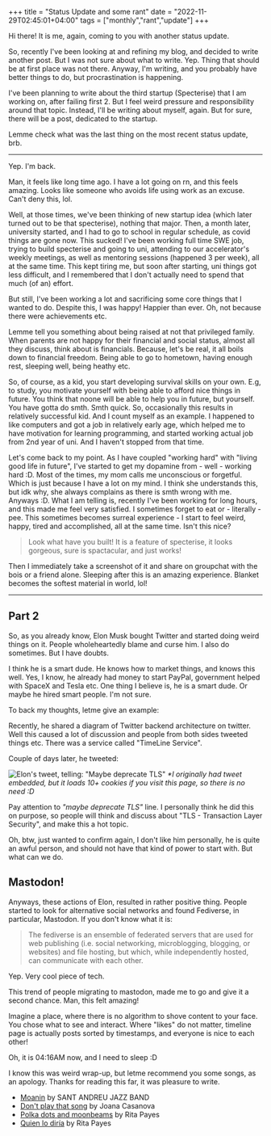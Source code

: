 +++
title = "Status Update and some rant"
date = "2022-11-29T02:45:01+04:00"
tags = ["monthly","rant","update"]
+++

Hi there! It is me, again, coming to you with another status update.

So, recently I've been looking at and refining my blog, and decided to write another post. But I was not sure about what to write. Yep. Thing that should be at first place was not there. Anyway, I'm writing, and you probably have better things to do, but procrastination is happening.

I've been planning to write about the third startup (Specterise) that I am working on, after failing first 2. But I feel weird pressure and responsibility around that topic. Instead, I'll be writing about myself, again. But for sure, there will be a post, dedicated to the startup.

Lemme check what was the last thing on the most recent status update, brb.

***

Yep. I'm back.

Man, it feels like long time ago. I have a lot going on rn, and this feels amazing. Looks like someone who avoids life using work as an excuse. Can't deny this, lol.

Well, at those times, we've been thinking of new startup idea (which later turned out to be that specterise), nothing that major. Then, a month later, university started, and I had to go to school in regular schedule, as covid things are gone now. This sucked! I've been working full time SWE job, trying to build specterise and going to uni, attending to our accelerator's weekly meetings, as well as mentoring sessions (happened 3 per week), all at the same time. This kept tiring me, but soon after starting, uni things got less difficult, and I remembered that I don't actually need to spend that much (of an) effort. 

But still, I've been working a lot and sacrificing some core things that I wanted to do. Despite this, I was happy! Happier than ever. Oh, not because there were achievements etc. 

Lemme tell you something about being raised at not that privileged family. When parents are not happy for their financial and social status, almost all they discuss, think about is financials. Because, let's be real, it all boils down to financial freedom. Being able to go to hometown, having enough rest, sleeping well, being heathy etc. 

So, of course, as a kid, you start developing survival skills on your own. E.g, to study, you motivate yourself with being able to afford nice things in future. You think that noone will be able to help you in future, but yourself. You have gotta do smth. Smth quick. So,  occasionally this results in relatively successful kid. And I count myself as an example. I happened to like computers and got a job in relatively early age, which helped me to have motivation for learning programming, and started working actual job from 2nd year of uni. And I haven't stopped from that time. 

Let's come back to my point. As I have coupled "working hard" with "living good life in future", I've started to get my dopamine from -  well - working hard :D. Most of the times, my mom calls me unconscious or forgetful. Which is just because I have a lot on my mind. I think she understands this, but idk why, she always complains as there is smth wrong with me. Anyways :D. What I am telling is, recently I've been working for long hours, and this made me feel very satisfied. I sometimes forget to eat or - literally - pee. This sometimes becomes surreal experience - I start to feel weird, happy, tired and accomplished, all at the same time. Isn't this nice? 

> Look what have you built! It is a feature of specterise, it looks gorgeous, sure is spactacular, and just works! 

Then I immediately take a screenshot of it and share on groupchat with the bois or a friend alone. Sleeping after this is an amazing experience. Blanket becomes the softest material in world, lol!

***

## Part 2
So, as you already know, Elon Musk bought Twitter and started doing weird things on it. People wholeheartedly blame and curse him. I also do sometimes. But I have doubts. 

I think he is a smart dude. He knows how to market things, and knows this well. Yes, I know, he already had money to start PayPal, government helped with SpaceX and Tesla etc. One thing I believe is, he is a smart dude. Or maybe he hired smart people. I'm not sure.

To back my thoughts, letme give an example:

Recently, he shared a diagram of Twitter backend architecture on twitter. Well this caused a lot of discussion and people from both sides tweeted things etc. There was a service called "TimeLine Service". 

Couple of days later, he tweeted:

![Elon's tweet, telling: "Maybe deprecate TLS"](/images/2022/maybe-deprecate-tls.png)
_*I originally had tweet embedded, but it loads 10+ cookies if you visit this page, so there is no need :D_

Pay attention to _"maybe deprecate TLS"_ line. I personally think he did this on purpose, so people will think and discuss about "TLS - Transaction Layer Security", and make this a hot topic. 

Oh, btw, just wanted to confirm again, I don't like him personally, he is quite an awful person, and should not have that kind of power to start with. But what can we do.

## Mastodon!
Anyways, these actions of Elon, resulted in rather positive thing. People started to look for alternative social networks and found Fediverse, in particular, Mastodon. If you don't know what it is:

> The fediverse is an ensemble of federated servers that are used for web publishing (i.e. social networking, microblogging, blogging, or websites) and file hosting, but which, while independently hosted, can communicate with each other.

Yep. Very cool piece of tech.

This trend of people migrating to mastodon, made me to go and give it a second chance. Man, this felt amazing!

Imagine a place, where there is no algorithm to shove content to your face. You chose what to see and interact. Where "likes" do not matter, timeline page is actually posts sorted by timestamps, and everyone is nice to each other! 

Oh, it is 04:16AM now, and I need to sleep :D

I know this was weird wrap-up, but letme recommend you some songs, as an apology. Thanks for reading this far, it was pleasure to write.

- [Moanin](https://youtu.be/k1s4_iB-Mao) by SANT ANDREU JAZZ BAND
- [Don't play that song](https://youtu.be/zPJXtiDE_YY) by Joana Casanova
- [Polka dots and moonbeams](https://youtu.be/RCfderDOFO8) by Rita Payes
- [Quien lo diría](https://youtu.be/NfdchzzF7-o) by Rita Payes